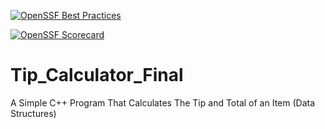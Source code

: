 [![OpenSSF Best Practices](https://www.bestpractices.dev/projects/8424/badge)](https://www.bestpractices.dev/projects/8424)

[![OpenSSF Scorecard](https://api.securityscorecards.dev/projects/github.com/NWMorrison/Tip_Calculator_Final/badge)](https://securityscorecards.dev/viewer/?uri=github.com/NWMorrison/Tip_Calculator_Final)

# Tip_Calculator_Final
 A Simple C++ Program That Calculates The Tip and Total of an Item (Data Structures)
